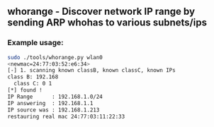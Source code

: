 ## whorange - Discover network IP range by sending ARP whohas to various subnets/ips

### Example usage:

```bash
sudo ./tools/whorange.py wlan0
<newmac=24:77:03:52:e6:34>
[-] 1. scanning known classB, known classC, known IPs
class B: 192.168
  class C: 0 1
[*] found !
IP Range      : 192.168.1.0/24
IP answering  : 192.168.1.1
IP source was : 192.168.1.213
restauring real mac 24:77:03:11:22:33
```
